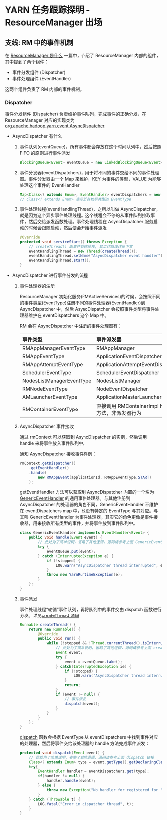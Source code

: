 # YARN 任务跟踪探明 - ResourceManager 出场

## **支线: RM 中的事件机制**

在 [ResourceManager 是什么](./3.&#32;RM.md) 一篇中，介绍了 ResourceManager 内部的组件，其中提到了两个组件：

* 事件分发组件 (Dispatcher)
* 事件处理组件 (EventHandler)

 这两个组件负责了 RM 内部的事件机制。

### **Dispatcher**

事件分发组件 (Dispatcher) 负责维护事件队列，完成事件的正确分发，在 ResourceManager 对应的实现类为 [org.apache.hadoop.yarn.event.AsyncDispatcher](https://github.com/apache/hadoop/blob/release-2.7.4-RC0/hadoop-yarn-project/hadoop-yarn/hadoop-yarn-common/src/main/java/org/apache/hadoop/yarn/event/AsyncDispatcher.java)

* AsyncDispatcher 有什么

    1. 事件队列(eventQueue)，所有事件都会存放在这个时间队列中，然后按照 FIFO 的原则进行事件派发
        ```java
        BlockingQueue<Event> eventQueue = new LinkedBlockingQueue<Event>()
        ```

    2. 事件分发器(eventDispatchers)，用于将不同的事件交给不同的事件处理器。事件分发器由一个 Map 来维护，KEY 为事件的类型，VALUE 为能够处理这个事件的 EventHandler
        ```java
        Map<Class<? extends Enum>, EventHandler> eventDispatchers = new HashMap<Class<? extends Enum>, EventHandler>();
        // Class<? extends Enum> 表示所有枚举类型的 EventType 
        ```

    3. 事件处理线程(eventHandlingThread)，之所以叫做 AsyncDispatcher，就是因为这个异步事件处理线程。这个线程会不停的从事件队列拉取事件，然后交给派发函数处理。事件处理线程在 AsyncDispatcher 服务启动的时候会跟随启动，然后便会开始事件派发
        ```java
        @Override
        protected void serviceStart() throws Exception {
            // createThread() 即事件处理线程, 其工作原理详见下文
            eventHandlingThread = new Thread(createThread());
            eventHandlingThread.setName("AsyncDispatcher event handler");
            eventHandlingThread.start();
        }
        ```

* AsyncDispatcher 进行事件分发的流程

    1. 事件处理器的注册

        ResourceManager 初始化服务(RMActiveServices)的时候，会按照不同的事件类型(EventType)注册不同的事件处理器(EventHandler)到 AsyncDispatcher 中，然后 AsyncDispatcher 会按照事件类型将事件处理器维护在 eventDispatchers 这个 Map 中。

        RM 会在 AsyncDispatcher 中注册的事件处理器有：

        | 事件类型 | 事件派发器 | 事件处理方 |
        |:--|:--|:--|
        | RMAppManagerEventType | RMAppManager | RMAppImpl |
        | RMAppEventType | ApplicationEventDispatcher | RMAppImpl |
        | RMAppAttemptEventType | ApplicationAttemptEventDispatcher | RMAppAttemptImpl |
        | SchedulerEventType | SchedulerEventDispatcher | CapacityScheduler |
        | NodesListManagerEventType | NodesListManager | RMNodeImpl |        
        | RMNodeEventType | NodeEventDispatcher | RMNodeImpl |
        | AMLauncherEventType | ApplicationMasterLauncher | AMLauncher |
        | RMContainerEventType | 直接调用 RMContainerImpl handle 方法，非派发器行为 | RMContainerImpl |

    2. AsyncDispatcher 事件接收

        通过 rmContext 可以获取到 AsyncDispatcher 的实例，然后调用 handle 来将事件放入事件队列中。

        通知 AsyncDispatcher 接收事件样例：

        ```java
        rmContext.getDispatcher()
            .getEventHandler()
            .handle(
                new RMAppEvent(applicationId, RMAppEventType.START)
            );
        ```

        getEventHandler 方法可以获取到 AsyncDispatcher 内置的一个名为 [GenericEventHandler](https://github.com/apache/hadoop/blob/release-2.7.4-RC0/hadoop-yarn-project/hadoop-yarn/hadoop-yarn-common/src/main/java/org/apache/hadoop/yarn/event/AsyncDispatcher.java#L231) 的通用事件处理器。与其他注册到 AsyncDispatcher 的处理器的角色不同，GenericEventHandler 不维护在 eventDispatchers map 中，也没有特定的 EventType 与其对应。与其叫 GenericEventHandler 为事件处理器，其实它的角色更像是事件接收器，用来接收所有类型的事件，并将事件放到事件队列中。

        ```java
        class GenericEventHandler implements EventHandler<Event> {
            public void handle(Event event) {
                // 此处为了简单说明，省略了其他逻辑，源码请参考上面 GenericEventHandler 链接
                try {
                    eventQueue.put(event);
                } catch (InterruptedException e) {
                    if (!stopped) {
                        LOG.warn("AsyncDispatcher thread interrupted", e);
                    }
                    throw new YarnRuntimeException(e);
                }
            };
        }
        ```

    3. 事件派发

        事件处理线程“轮循”事件队列，再将队列中的事件交由 dispatch 函数进行分发。详见[createThread 源码](https://github.com/apache/hadoop/blob/release-2.7.4-RC0/hadoop-yarn-project/hadoop-yarn/hadoop-yarn-common/src/main/java/org/apache/hadoop/yarn/event/AsyncDispatcher.java#L84)

        ```java
        Runnable createThread() {
            return new Runnable() {
                @Override
                public void run() {
                    while (!stopped && !Thread.currentThread().isInterrupted()) {
                        // 此处为了简单说明，省略了其他逻辑，源码请参考上面 createThread 链接
                        Event event;
                        try {
                            event = eventQueue.take();
                        } catch(InterruptedException ie) {
                            if (!stopped) {
                                LOG.warn("AsyncDispatcher thread interrupted", ie);
                            }
                            return;
                        }
                        if (event != null) {
                            // 事件派发
                            dispatch(event);
                        }
                    }
                }
            };
        }
        ```

        [dispatch](https://github.com/apache/hadoop/blob/release-2.7.4-RC0/hadoop-yarn-project/hadoop-yarn/hadoop-yarn-common/src/main/java/org/apache/hadoop/yarn/event/AsyncDispatcher.java#L172) 函数会根据 EventType 从 eventDispatchers 中找到事件对应的处理器，然后将事件交给该处理器的 handle 方法完成事件派发：

        ```java
        protected void dispatch(Event event) {
            // 此处为了简单说明，省略了其他逻辑，源码请参考上面 dispatch 链接
            Class<? extends Enum> type = event.getType().getDeclaringClass();
            try{
                EventHandler handler = eventDispatchers.get(type);
                if(handler != null) {
                    handler.handle(event);
                } else {
                    throw new Exception("No handler for registered for " + type);
                }
            } catch (Throwable t) {
                LOG.fatal("Error in dispatcher thread", t);
            }
        }
        ```










